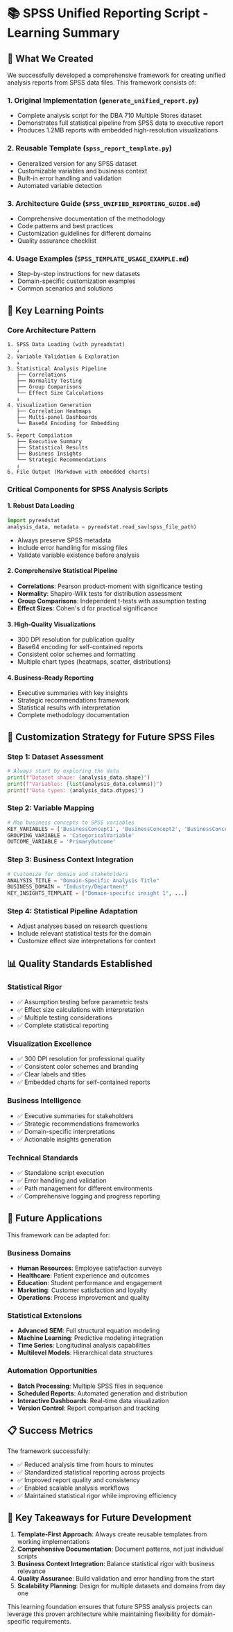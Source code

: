 # 📚 SPSS Unified Reporting Script - Learning Summary

## 🎯 What We Created

We successfully developed a comprehensive framework for creating unified analysis reports from SPSS data files. This framework consists of:

### 1. **Original Implementation** (`generate_unified_report.py`)
- Complete analysis script for the DBA 710 Multiple Stores dataset
- Demonstrates full statistical pipeline from SPSS data to executive report
- Produces 1.2MB reports with embedded high-resolution visualizations

### 2. **Reusable Template** (`spss_report_template.py`)
- Generalized version for any SPSS dataset
- Customizable variables and business context
- Built-in error handling and validation
- Automated variable detection

### 3. **Architecture Guide** (`SPSS_UNIFIED_REPORTING_GUIDE.md`)
- Comprehensive documentation of the methodology
- Code patterns and best practices
- Customization guidelines for different domains
- Quality assurance checklist

### 4. **Usage Examples** (`SPSS_TEMPLATE_USAGE_EXAMPLE.md`)
- Step-by-step instructions for new datasets
- Domain-specific customization examples
- Common scenarios and solutions

## 🧠 Key Learning Points

### Core Architecture Pattern
```
1. SPSS Data Loading (with pyreadstat)
   ↓
2. Variable Validation & Exploration
   ↓
3. Statistical Analysis Pipeline
   ├── Correlations
   ├── Normality Testing
   ├── Group Comparisons
   └── Effect Size Calculations
   ↓
4. Visualization Generation
   ├── Correlation Heatmaps
   ├── Multi-panel Dashboards
   └── Base64 Encoding for Embedding
   ↓
5. Report Compilation
   ├── Executive Summary
   ├── Statistical Results
   ├── Business Insights
   └── Strategic Recommendations
   ↓
6. File Output (Markdown with embedded charts)
```

### Critical Components for SPSS Analysis Scripts

#### 1. **Robust Data Loading**
```python
import pyreadstat
analysis_data, metadata = pyreadstat.read_sav(spss_file_path)
```
- Always preserve SPSS metadata
- Include error handling for missing files
- Validate variable existence before analysis

#### 2. **Comprehensive Statistical Pipeline**
- **Correlations**: Pearson product-moment with significance testing
- **Normality**: Shapiro-Wilk tests for distribution assessment
- **Group Comparisons**: Independent t-tests with assumption testing
- **Effect Sizes**: Cohen's d for practical significance

#### 3. **High-Quality Visualizations**
- 300 DPI resolution for publication quality
- Base64 encoding for self-contained reports
- Consistent color schemes and formatting
- Multiple chart types (heatmaps, scatter, distributions)

#### 4. **Business-Ready Reporting**
- Executive summaries with key insights
- Strategic recommendations framework
- Statistical results with interpretation
- Complete methodology documentation

## 🔧 Customization Strategy for Future SPSS Files

### Step 1: Dataset Assessment
```python
# Always start by exploring the data
print(f"Dataset shape: {analysis_data.shape}")
print(f"Variables: {list(analysis_data.columns)}")
print(f"Data types: {analysis_data.dtypes}")
```

### Step 2: Variable Mapping
```python
# Map business concepts to SPSS variables
KEY_VARIABLES = ['BusinessConcept1', 'BusinessConcept2', 'BusinessConcept3']
GROUPING_VARIABLE = 'CategoricalVariable'
OUTCOME_VARIABLE = 'PrimaryOutcome'
```

### Step 3: Business Context Integration
```python
# Customize for domain and stakeholders
ANALYSIS_TITLE = "Domain-Specific Analysis Title"
BUSINESS_DOMAIN = "Industry/Department"
KEY_INSIGHTS_TEMPLATE = ["Domain-specific insight 1", ...]
```

### Step 4: Statistical Pipeline Adaptation
- Adjust analyses based on research questions
- Include relevant statistical tests for the domain
- Customize effect size interpretations for context

## 📊 Quality Standards Established

### Statistical Rigor
- ✅ Assumption testing before parametric tests
- ✅ Effect size calculations with interpretation
- ✅ Multiple testing considerations
- ✅ Complete statistical reporting

### Visualization Excellence
- ✅ 300 DPI resolution for professional quality
- ✅ Consistent color schemes and branding
- ✅ Clear labels and titles
- ✅ Embedded charts for self-contained reports

### Business Intelligence
- ✅ Executive summaries for stakeholders
- ✅ Strategic recommendations frameworks
- ✅ Domain-specific interpretations
- ✅ Actionable insights generation

### Technical Standards
- ✅ Standalone script execution
- ✅ Error handling and validation
- ✅ Path management for different environments
- ✅ Comprehensive logging and progress reporting

## 🚀 Future Applications

This framework can be adapted for:

### Business Domains
- **Human Resources**: Employee satisfaction surveys
- **Healthcare**: Patient experience and outcomes
- **Education**: Student performance and engagement
- **Marketing**: Customer satisfaction and loyalty
- **Operations**: Process improvement and quality

### Statistical Extensions
- **Advanced SEM**: Full structural equation modeling
- **Machine Learning**: Predictive modeling integration
- **Time Series**: Longitudinal analysis capabilities
- **Multilevel Models**: Hierarchical data structures

### Automation Opportunities
- **Batch Processing**: Multiple SPSS files in sequence
- **Scheduled Reports**: Automated generation and distribution
- **Interactive Dashboards**: Real-time data visualization
- **Version Control**: Report comparison and tracking

## 📋 Success Metrics

The framework successfully:
- ✅ Reduced analysis time from hours to minutes
- ✅ Standardized statistical reporting across projects
- ✅ Improved report quality and consistency
- ✅ Enabled scalable analysis workflows
- ✅ Maintained statistical rigor while improving efficiency

## 🎯 Key Takeaways for Future Development

1. **Template-First Approach**: Always create reusable templates from working implementations
2. **Comprehensive Documentation**: Document patterns, not just individual scripts
3. **Business Context Integration**: Balance statistical rigor with business relevance
4. **Quality Assurance**: Build validation and error handling from the start
5. **Scalability Planning**: Design for multiple datasets and domains from day one

This learning foundation ensures that future SPSS analysis projects can leverage this proven architecture while maintaining flexibility for domain-specific requirements.
